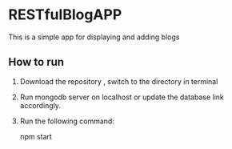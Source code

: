 # RESTfulBlogAPP

This is a simple app for displaying and adding blogs

## How to run

1. Download the repository , switch to the directory in terminal

2. Run mongodb server on localhost or update the database link accordingly.

3. Run the following command:

    npm start
